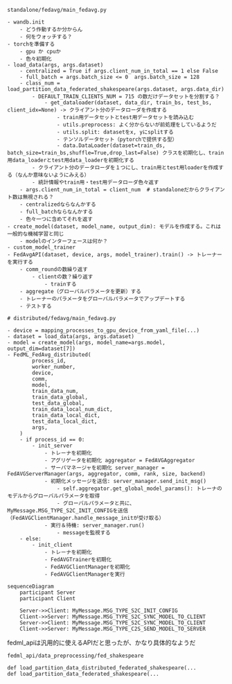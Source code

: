 

```
standalone/fedavg/main_fedavg.py

- wandb.init
    - どう作動するか分からん
    - 何をウォッチする？
- torchを準備する
    - gpu か cpuか
    - 色々初期化
- load_data(args, args.dataset)
    - centralized = True if args.client_num_in_total == 1 else False
    - full_batch = args.batch_size <= 0  args.batch_size = 128
    - class_num = load_partition_data_federated_shakespeare(args.dataset, args.data_dir)
        - DEFAULT_TRAIN_CLIENTS_NUM = 715 の数だけデータセットを分割する？
            - get_dataloader(dataset, data_dir, train_bs, test_bs, client_idx=None) -> クライアント分のデータローダを作成する
                - train用データセットとtest用データセットを読み込む
                - utils.preprocess: よく分からないが前処理をしているようだ
                - utils.split: datasetをx, yにsplitする
                - テンソルデータセット（pytorchで提供する型）
                - data.DataLoader(dataset=train_ds, batch_size=train_bs,shuffle=True,drop_last=False) クラスを初期化し、train用data_loaderとtest用data_loaderを初期化する
        - クライアント分のデータローダを１つにし、train用とtest用loaderを作成する（なんか意味ないようにみえる）
        - 統計情報やtrain用・test用データローダ色々返す
    - args.client_num_in_total = client_num  # standaloneだからクライアント数は無視される？
    - centralizedならなんかする
    - full_batchならなんかする
    - 色々一つに含めてそれを返す
- create_model(dataset, model_name, output_dim): モデルを作成する。これは一般的な機械学習と同じ
    - modelのインターフェースは何か？
- custom_model_trainer
- FedAvgAPI(dataset, device, args, model_trainer).train() -> トレーナーを実行する
    - comm_roundの数繰り返す
        - clientの数？繰り返す
            - trainする
    - aggregate（グローバルパラメータを更新）する
    - トレーナーのパラメータをグローバルパラメータでアップデートする
    - テストする

```

```
# distributed/fedavg/main_fedavg.py

- device = mapping_processes_to_gpu_device_from_yaml_file(...)
- dataset = load_data(args, args.dataset)
- model = create_model(args, model_name=args.model, output_dim=dataset[7])
- FedML_FedAvg_distributed(
        process_id,
        worker_number,
        device,
        comm,
        model,
        train_data_num,
        train_data_global,
        test_data_global,
        train_data_local_num_dict,
        train_data_local_dict,
        test_data_local_dict,
        args,
    )
    - if process_id == 0:
        - init_server
            - トレーナを初期化
            - アグリゲータを初期化 aggregator = FedAVGAggregator
            - サーバマネージャを初期化 server_manager = FedAVGServerManager(args, aggregator, comm, rank, size, backend)
            - 初期化メッセージを送信: server_manager.send_init_msg()
                - self.aggregator.get_global_model_params(): トレーナのモデルからグローバルパラメータを取得
                - グローバルパラメータと共に、MyMessage.MSG_TYPE_S2C_INIT_CONFIGを送信（FedAVGClientManager.handle_message_initが受け取る）
            - 実行＆待機: server_manager.run()
                - messageを監視する
    - else:
        - init_client
            - トレーナを初期化
            - FedAVGTrainerを初期化
            - FedAVGClientManagerを初期化
            - FedAVGClientManagerを実行
```

<!-- ```
Server: FedAVGServerManager
Client: FedAVGClientManager

Server -> MyMessage.MSG_TYPE_S2C_INIT_CONFIG -> Client
Server <- MyMessage.MSG_TYPE_S2C_SYNC_MODEL_TO_CLIENT <- Client
Server -> MyMessage.MSG_TYPE_S2C_SYNC_MODEL_TO_CLIENT -> Client
Server <- MyMessage.MSG_TYPE_C2S_SEND_MODEL_TO_SERVER <- Client
``` -->


``` mermaid
sequenceDiagram
    participant Server
    participant Client

    Server->>Client: MyMessage.MSG_TYPE_S2C_INIT_CONFIG
    Client->>Server: MyMessage.MSG_TYPE_S2C_SYNC_MODEL_TO_CLIENT
    Server->>Client: MyMessage.MSG_TYPE_S2C_SYNC_MODEL_TO_CLIENT
    Client->>Server: MyMessage.MSG_TYPE_C2S_SEND_MODEL_TO_SERVER
```


fedml_apiは汎用的に使えるAPIだと思ったが、かなり具体的なようだ

```
fedml_api/data_preprocessing/fed_shakespeare

def load_partition_data_distributed_federated_shakespeare(...
def load_partition_data_federated_shakespeare(...
```